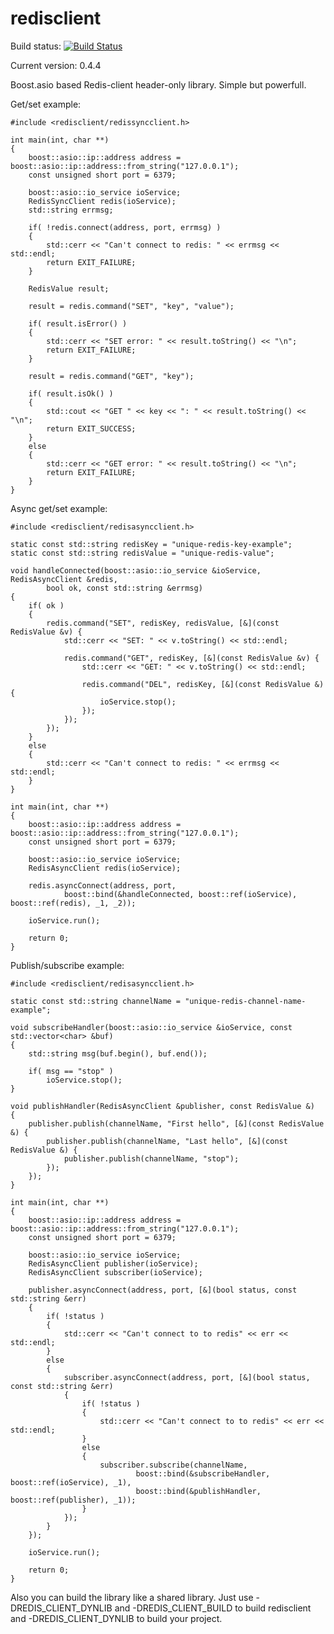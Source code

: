 redisclient
===========

Build status: [![Build Status](https://travis-ci.org/nekipelov/redisclient.svg?branch=unstable)](https://travis-ci.org/nekipelov/redisclient)

Current version: 0.4.4

Boost.asio based Redis-client header-only library. Simple but powerfull.

Get/set example:

    #include <redisclient/redissyncclient.h>
    
    int main(int, char **)
    {
        boost::asio::ip::address address = boost::asio::ip::address::from_string("127.0.0.1");
        const unsigned short port = 6379;
    
        boost::asio::io_service ioService;
        RedisSyncClient redis(ioService);
        std::string errmsg;

        if( !redis.connect(address, port, errmsg) )
        {
            std::cerr << "Can't connect to redis: " << errmsg << std::endl;
            return EXIT_FAILURE;
        }
    
        RedisValue result;
    
        result = redis.command("SET", "key", "value");
    
        if( result.isError() )
        {
            std::cerr << "SET error: " << result.toString() << "\n";
            return EXIT_FAILURE;
        }
    
        result = redis.command("GET", "key");
    
        if( result.isOk() )
        {
            std::cout << "GET " << key << ": " << result.toString() << "\n";
            return EXIT_SUCCESS;
        }
        else
        {
            std::cerr << "GET error: " << result.toString() << "\n";
            return EXIT_FAILURE;
        }
    }

Async get/set example:

    #include <redisclient/redisasyncclient.h>
    
    static const std::string redisKey = "unique-redis-key-example";
    static const std::string redisValue = "unique-redis-value";
    
    void handleConnected(boost::asio::io_service &ioService, RedisAsyncClient &redis,
            bool ok, const std::string &errmsg)
    {
        if( ok )
        {
            redis.command("SET", redisKey, redisValue, [&](const RedisValue &v) {
                std::cerr << "SET: " << v.toString() << std::endl;

                redis.command("GET", redisKey, [&](const RedisValue &v) {
                    std::cerr << "GET: " << v.toString() << std::endl;
    
                    redis.command("DEL", redisKey, [&](const RedisValue &) {
                        ioService.stop();
                    });
                });
            });
        }
        else
        {
            std::cerr << "Can't connect to redis: " << errmsg << std::endl;
        }
    }
    
    int main(int, char **)
    {
        boost::asio::ip::address address = boost::asio::ip::address::from_string("127.0.0.1");
        const unsigned short port = 6379;
    
        boost::asio::io_service ioService;
        RedisAsyncClient redis(ioService);

        redis.asyncConnect(address, port,
                boost::bind(&handleConnected, boost::ref(ioService), boost::ref(redis), _1, _2));
    
        ioService.run();
    
        return 0;
    }


    
Publish/subscribe example:

    #include <redisclient/redisasyncclient.h>
    
    static const std::string channelName = "unique-redis-channel-name-example";
    
    void subscribeHandler(boost::asio::io_service &ioService, const std::vector<char> &buf)
    {
        std::string msg(buf.begin(), buf.end());
    
        if( msg == "stop" )
            ioService.stop();
    }
    
    void publishHandler(RedisAsyncClient &publisher, const RedisValue &)
    {
        publisher.publish(channelName, "First hello", [&](const RedisValue &) {
            publisher.publish(channelName, "Last hello", [&](const RedisValue &) {
                publisher.publish(channelName, "stop");
            });
        });
    }
    
    int main(int, char **)
    {
        boost::asio::ip::address address = boost::asio::ip::address::from_string("127.0.0.1");
        const unsigned short port = 6379;
    
        boost::asio::io_service ioService;
        RedisAsyncClient publisher(ioService);
        RedisAsyncClient subscriber(ioService);
    
        publisher.asyncConnect(address, port, [&](bool status, const std::string &err)
        {
            if( !status )
            {
                std::cerr << "Can't connect to to redis" << err << std::endl;
            }
            else
            {
                subscriber.asyncConnect(address, port, [&](bool status, const std::string &err)
                {
                    if( !status )
                    {
                        std::cerr << "Can't connect to to redis" << err << std::endl;
                    }
                    else
                    {
                        subscriber.subscribe(channelName,
                                boost::bind(&subscribeHandler, boost::ref(ioService), _1),
                                boost::bind(&publishHandler, boost::ref(publisher), _1));
                    }
                });
            }
        });
    
        ioService.run();
    
        return 0;
    }


Also you can build the library like a shared library. Just use
 -DREDIS_CLIENT_DYNLIB and -DREDIS_CLIENT_BUILD to build redisclient
and -DREDIS_CLIENT_DYNLIB to build your project.
